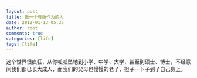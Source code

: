 ```yaml
---
layout: post
title: 做一个有所作为的人
date: 2012-01-13 05:35
author: root
comments: true
categories: [life]
tags: [life]
---
```

这个世界很疯狂，从你呱呱坠地到小学、中学、大学，甚至到硕士、博士，不经意间我们都已长大成人，而我们的父母也慢慢的老了，担子一下子到了自己身上。
